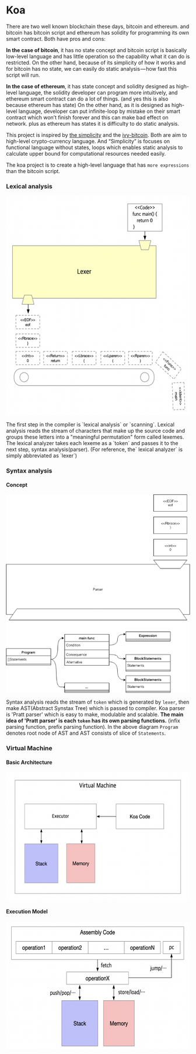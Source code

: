 # Koa

There are two well known blockchain these days, bitcoin and ethereum. and bitcoin has bitcoin script and ethereum has solidity for programming its own smart contract. Both have pros and cons:

**In the case of bitcoin**, it has no state concept and bitcoin script is basically low-level language and has little operation so the capability what it can do is restricted. On the other hand, because of its simplicity of how it works and for bitcoin has no state, we can easily do static analysis — how fast this script will run.

**In the case of ethereum**, it has state concept and solidity designed as high-level language, the solidity developer can program more intuitively, and ethereum smart contract can do a lot of things. (and yes this is also because ethereum has state) On the other hand, as it is designed as high-level language, developer can put infinite-loop by mistake on their smart contract which won’t finish forever and this can make bad effect on network. plus as ethereum has states it is difficulty to do static analysis.


This project is inspired by [the simplicity](https://blockstream.com/simplicity.pdf) and the [ivy-bitcoin](https://github.com/ivy-lang/ivy-bitcoin). Both are aim to high-level crypto-currency language. And “Simplicity” is focuses on functional language without states, loops which enables static analysis to calculate upper bound for computational resources needed easily.

The koa project is to create a high-level language that has `more expressions` than the bitcoin script.

### Lexical analysis

<p align="center"><img src="../image/lexer-diagram.png" width="600px" height="600px"></p>
The first step in the compiler is `lexical analysis` or `scanning`. Lexical analysis reads the stream of characters that make up the source code and groups these letters into a "meaningful permutation" form called lexemes. The lexical analyzer takes each lexeme as a `token` and passes it to the next step, syntax analysis(parser). (For reference, the` lexical analyzer` is simply abbreviated as `lexer`)



### Syntax analysis

#### Concept

![parser concept diagram](../image/parser-concept.png)

Syntax analysis reads the stream of `token` which is generated by `lexer`, then make AST(Abstract Synstax Tree) which is passed to compiler.  Koa parser is 'Pratt parser' which is easy to make, modulable and scalable. **The main idea of 'Pratt parser' is each `token` has its own parsing functions.** (infix parsing function, prefix parsing function). In the above diagram `Program` denotes root node of AST and AST consists of slice of `Statements`.



### Virtual Machine

#### Basic Architecture

<p align="center"><img src="../image/vm-architecture.png" width="570px" height="350px"></p>

#### Execution Model

<p align="center"><img src="../image/vm-execution.png" width="600px" height="350px"></p>